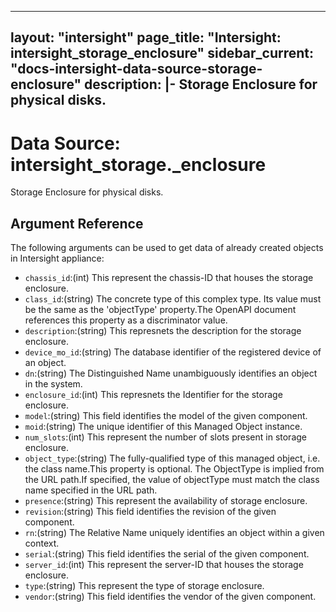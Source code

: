 
---
layout: "intersight"
page_title: "Intersight: intersight_storage_enclosure"
sidebar_current: "docs-intersight-data-source-storage-enclosure"
description: |-
Storage Enclosure for physical disks.
---

# Data Source: intersight_storage._enclosure
Storage Enclosure for physical disks.
## Argument Reference
The following arguments can be used to get data of already created objects in Intersight appliance:
* `chassis_id`:(int) This represent the chassis-ID that houses the storage enclosure. 
* `class_id`:(string) The concrete type of this complex type. Its value must be the same as the 'objectType' property.The OpenAPI document references this property as a discriminator value. 
* `description`:(string) This represnets the description for the storage enclosure. 
* `device_mo_id`:(string) The database identifier of the registered device of an object. 
* `dn`:(string) The Distinguished Name unambiguously identifies an object in the system. 
* `enclosure_id`:(int) This represnets the Identifier for the storage enclosure. 
* `model`:(string) This field identifies the model of the given component. 
* `moid`:(string) The unique identifier of this Managed Object instance. 
* `num_slots`:(int) This represent the number of slots present in storage enclosure. 
* `object_type`:(string) The fully-qualified type of this managed object, i.e. the class name.This property is optional. The ObjectType is implied from the URL path.If specified, the value of objectType must match the class name specified in the URL path. 
* `presence`:(string) This represent the availability of storage enclosure. 
* `revision`:(string) This field identifies the revision of the given component. 
* `rn`:(string) The Relative Name uniquely identifies an object within a given context. 
* `serial`:(string) This field identifies the serial of the given component. 
* `server_id`:(int) This represent the server-ID that houses the storage enclosure. 
* `type`:(string) This represent the type of storage enclosure. 
* `vendor`:(string) This field identifies the vendor of the given component. 
